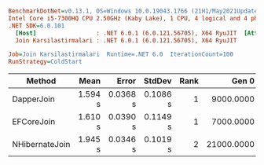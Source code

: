 ``` ini

BenchmarkDotNet=v0.13.1, OS=Windows 10.0.19043.1766 (21H1/May2021Update)
Intel Core i5-7300HQ CPU 2.50GHz (Kaby Lake), 1 CPU, 4 logical and 4 physical cores
.NET SDK=6.0.101
  [Host]                 : .NET 6.0.1 (6.0.121.56705), X64 RyuJIT  [AttachedDebugger]
  Join Karsilastirmalari : .NET 6.0.1 (6.0.121.56705), X64 RyuJIT

Job=Join Karsilastirmalari  Runtime=.NET 6.0  IterationCount=100  
RunStrategy=ColdStart  

```
|         Method |    Mean |    Error |   StdDev | Rank |      Gen 0 |     Gen 1 |     Gen 2 | Allocated |
|--------------- |--------:|---------:|---------:|-----:|-----------:|----------:|----------:|----------:|
|     DapperJoin | 1.594 s | 0.0368 s | 0.1086 s |    1 |  9000.0000 | 4000.0000 | 1000.0000 |     50 MB |
|     EFCoreJoin | 1.610 s | 0.0390 s | 0.1149 s |    1 |  7000.0000 | 2000.0000 |         - |     46 MB |
| NHibernateJoin | 1.945 s | 0.0346 s | 0.1019 s |    2 | 21000.0000 | 9000.0000 | 2000.0000 |    137 MB |
